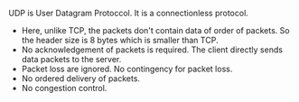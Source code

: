 UDP is User Datagram Protoccol. It is a connectionless protocol.
- Here, unlike TCP, the packets don't contain data of order of packets. So the header size is 8 bytes which is smaller than TCP.
- No acknowledgement of packets is required. The client directly sends data packets to the server.
- Packet loss are ignored. No contingency for packet loss.
- No ordered delivery of packets.
- No congestion control.